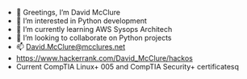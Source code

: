 - 👋 Greetings, I’m David McClure
- 👀 I’m interested in Python development
- 🌱 I’m currently learning AWS Sysops Architech
- 💞️ I’m looking to collaborate on Python projects
- 📫 David.McClure@mcclures.net
- https://www.hackerrank.com/David_McClure/hackos
- Current CompTIA Linux+ 005 and CompTIA Security+ certificatesq

<!---
DMcClure13/DMcClure13 is a ✨ special ✨ repository because its `README.md` (this file) appears on your GitHub profile.q
You can click the Preview link to take a look at your changes.
--->

